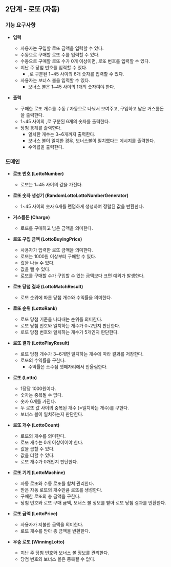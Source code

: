 ## 2단계 - 로또 (자동)

### 기능 요구사항
- **입력**
  - 사용자는 구입할 로또 금액을 입력할 수 있다.
  - 수동으로 구매할 로또 수를 입력할 수 있다.
  - 수동으로 구매할 로또 수가 0개 이상이면, 로또 번호를 입력할 수 있다.
  - 지난 주 당첨 번호를 입력할 수 있다.
    - ,로 구분된 1~45 사이의 6개 숫자를 입력할 수 있다.
  - 사용자는 보너스 볼을 입력할 수 있다.
    - 보너스 볼은 1~45 사이의 1개의 숫자여야 한다.


- **출력**
  - 구매한 로또 개수를 수동 / 자동으로 나눠서 보여주고, 구입하고 남은 거스름돈을 출력한다.
  - 1~45 사이의 ,로 구분된 6개의 숫자를 출력한다.
  - 당첨 통계를 출력한다.
    - 일치한 개수는 3~6개까지 출력한다.
    - 보너스 볼이 일치한 경우, 보너스볼이 일치했다는 메시지를 출력한다.
    - 수익률을 출력한다.


### 도메인
- **로또 번호 (LottoNumber)**
  - 로또는 1~45 사이의 값을 가진다.


- **로또 숫자 생성기 (RandomLottoLottoNumberGenerator)**
  - 1~45 사이의 숫자 6개를 랜덤하게 생성하여 정렬된 값을 반환한다.


- **거스름돈 (Charge)**
  - 로또를 구매하고 남은 금액을 의미한다.


- **로또 구입 금액 (LottoBuyingPrice)**
  - 사용자가 입력한 로또 금액을 의미한다.
  - 로또는 1000원 이상부터 구매할 수 있다.
  - 값을 나눌 수 있다.
  - 값을 뺄 수 있다.
  - 로또를 구매할 수가 구입할 수 있는 금액보다 크면 예외가 발생한다.


- **로또 당첨 결과 (LottoMatchResult)**
  - 로또 순위에 따른 당첨 개수와 수익률을 의미한다.


- **로또 순위 (LottoRank)**
  - 로또 당첨 기준을 나타내는 순위를 의미한다.
  - 로또 당첨 번호와 일치하는 개수가 0~2인지 판단한다.
  - 로또 당첨 번호와 일치하는 개수가 5개인지 판단한다.


- **로또 결과 (LottoPlayResult)**
  - 로또 당첨 개수가 3~6개면 일치하는 개수에 따라 결과를 저장한다.
  - 로또의 수익률을 구한다. 
    - 수익률은 소수점 셋째자리에서 반올림한다.


- **로또 (Lotto)**
  - 1장당 1000원이다.
  - 숫자는 중복될 수 없다.
  - 숫자 6개를 가진다.
  - 두 로또 값 사이의 중복된 개수 (=일치하는 개수)를 구한다.
  - 보너스 볼이 일치하는지 판단한다.
  

- **로또 개수 (LottoCount)**
  - 로또의 개수를 의미한다.
  - 로또 개수는 0개 이상이어야 한다.
  - 값을 곱할 수 있다.
  - 값을 더할 수 있다.
  - 로또 개수가 0개인지 판단한다.


- **로또 기계 (LottoMachine)**
  - 자동 로또와 수동 로또를 합쳐 관리한다.
  - 받은 자동 로또의 개수만큼 로또를 생성한다.
  - 구매한 로또의 총 금액을 구한다. 
  - 당첨 번호와 로또 구매 금액, 보너스 볼 정보를 받아 로또 당첨 결과를 반환한다.


- **로또 금액 (LottoPrice)**
  - 사용자가 지불한 금액을 의미한다.
  - 로또 개수를 받아 총 금액을 반환한다.


- **우승 로또 (WinningLotto)**
  - 지난 주 당첨 번호와 보너스 볼 정보를 관리한다.
  - 당첨 번호와 보너스 볼은 중복될 수 없다.
